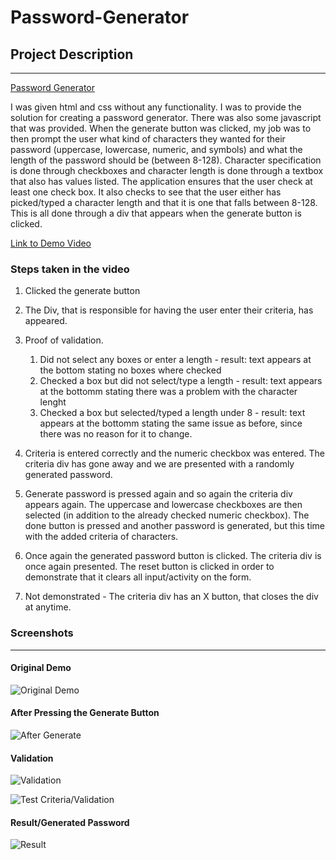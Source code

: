 # Password-Generator

## Project Description
----------------------------------------------------------------------------
[Password Generator](https://antonio36alv.github.io/Password-Generator/)

I was given html and css without any functionality. I was to provide the solution for creating a password generator. There was also some javascript that was provided. When the generate button was clicked, my job was to then prompt the user what kind of characters they wanted for their password (uppercase, lowercase, numeric, and symbols) and what the length of the password should be (between 8-128). Character specification is done through checkboxes and character length is done through a textbox that also has values listed. The application ensures that the user check at least one check box. It also checks to see that the user either has picked/typed a character length and that it is one that falls between 8-128. This is all done through a div that appears when the generate button is clicked. 


[Link to Demo Video](https://drive.google.com/file/d/1JIRmYdO2dWlLpwlpUF70eELsAAQO783y/preview)

### Steps taken in the video
1. Clicked the generate button

2. The Div, that is responsible for having the user enter their criteria, has appeared.

3. Proof of validation.
    1. Did not select any boxes or enter a length - result: text appears at the bottom stating no boxes where checked
    2. Checked a box but did not select/type a length - result: text appears at the bottomm stating there was a problem with the character lenght
    2. Checked a box but selected/typed a length under 8 - result: text appears at the bottomm stating the same issue as before, since there was no reason for it to change.

4. Criteria is entered correctly and the numeric checkbox was entered. The criteria div has gone away and we are presented with a randomly generated password. 

5. Generate password is pressed again and so again the criteria div appears again. The uppercase and lowercase checkboxes are then selected (in addition to the already 
checked numeric checkbox). The done button is pressed and another password is generated, but this time with the added criteria of characters.

6. Once again the generated password button is clicked. The criteria div is once again presented. The reset button is clicked in order to demonstrate that it clears all input/activity on the form.

7. Not demonstrated - The criteria div has an X button, that closes the div at anytime.

### Screenshots
---------------------
#### Original Demo
![Original Demo](https://antonio36alv.github.io/Password-Generator/images/03-javascript-homework-demo.png)

#### After Pressing the Generate Button
![After Generate](https://antonio36alv.github.io/Password-Generator/images/afterGenerate.PNG)

#### Validation
![Validation](https://antonio36alv.github.io/Password-Generator/images/validation.PNG)

![Test Criteria/Validation](https://antonio36alv.github.io/Password-Generator/images/testCriteria.PNG)

#### Result/Generated Password
![Result](https://antonio36alv.github.io/Password-Generator/images/result.PNG)